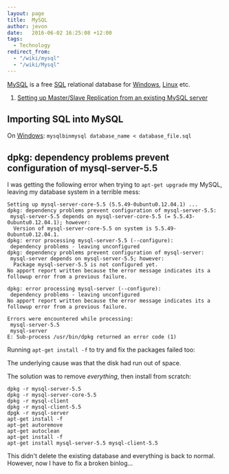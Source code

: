 ```yaml
---
layout: page
title:  MySQL
author: jevon
date:   2016-06-02 16:25:08 +12:00
tags:
  - Technology
redirect_from:
  - "/wiki/mysql"
  - "/wiki/Mysql"
---
```


[MySQL](mysql.md) is a free [SQL](sql.md) relational database for [Windows](windows.md), [Linux](linux.md) etc.

1. [Setting up Master/Slave Replication from an existing MySQL server](setting-up-master/slave-replication-from-an-existing-mysql-server.md)

## Importing SQL into MySQL
On [Windows](windows.md):
`mysqlbinmysql database_name < database_file.sql`

## dpkg: dependency problems prevent configuration of mysql-server-5.5

I was getting the following error when trying to `apt-get upgrade` my MySQL, leaving my database system in a terrible mess:

```
Setting up mysql-server-core-5.5 (5.5.49-0ubuntu0.12.04.1) ...
dpkg: dependency problems prevent configuration of mysql-server-5.5:
 mysql-server-5.5 depends on mysql-server-core-5.5 (= 5.5.43-0ubuntu0.12.04.1); however:
  Version of mysql-server-core-5.5 on system is 5.5.49-0ubuntu0.12.04.1.
dpkg: error processing mysql-server-5.5 (--configure):
 dependency problems - leaving unconfigured
dpkg: dependency problems prevent configuration of mysql-server:
 mysql-server depends on mysql-server-5.5; however:
  Package mysql-server-5.5 is not configured yet.
No apport report written because the error message indicates its a followup error from a previous failure.
                                                                                                          dpkg: error processing mysql-server (--configure):
 dependency problems - leaving unconfigured
No apport report written because the error message indicates its a followup error from a previous failure.
                                                                                                          Errors were encountered while processing:
 mysql-server-5.5
 mysql-server
E: Sub-process /usr/bin/dpkg returned an error code (1)
```

Running `apt-get install -f` to try and fix the packages failed too:

The underlying cause was that the disk had run out of space.

The solution was to remove *everything*, then install from scratch:

```
dpkg -r mysql-server-5.5
dpkg -r mysql-server-core-5.5
dpkg -r mysql-client
dpkg -r mysql-client-5.5
dpgk -r mysql-server
apt-get install -f
apt-get autoremove
apt-get autoclean
apt-get install -f
apt-get install mysql-server-5.5 mysql-client-5.5
```

This didn't delete the existing database and everything is back to normal. However, now I have to fix a broken binlog...

